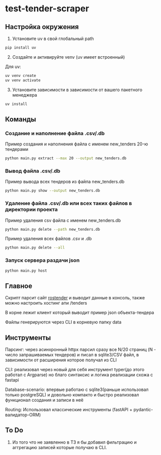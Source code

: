 # test-tender-scraper

## Настройка окружения

1) Установите uv в свой глобальный path

```bash
pip install uv
```

2) Создайте и активируйте venv (uv имеет встроенный)

Для uv:

```bash
uv venv create
uv venv activate
```

3) Установите зависимости в зависимости от вашего пакетного менеджера

```bash
uv install
```

## Команды

### Создание и наполнение файла .csv/.db

Пример создания и наполнения файла с именем new_tenders 20-ю тендерами

```bash
python main.py extract --max 20 --output new_tenders.db
```

### Вывод файла .csv/.db

Пример вывода всех тендеров из файла new_tenders.db

```bash
python main.py show --output new_tenders.db
```

### Удаление файла .csv/.db или всех таких файлов в директории проекта

Пример удаления csv файла с именем new_tenders.db

```bash
python main.py delete --path new_tenders.db
```

Пример удаления всех файлов .csv и .db

```bash
python main.py delete --all 
```

### Запуск сервера раздачи json

```bash
python main.py host 
```

## Главное

Скрипт парсит сайт [rostender](https://rostender.info/extsearch) и выводит данные в консоль, также можно настроить хостинг апи /tenders

В корне лежит клиент который выводит пример json объекта-тендера

Файлы генерируются через CLI в корневую папку data

## Инструменты

Парсинг: через асинхронный httpx парсил сразу все N/20 страниц (N - число запрашиваемых тендеров) и писал в sqlite3/CSV файл, в зависимости от расширения которое получал из CLI 

CLI: реализовал через новый для себя инструмент typer(до этого работал с Argparse) но благо синтаксис и логика реализации схожа с fastapi

Database-scenario: впервые работаю с sqlite3(раньше использовал только postgreSQL) и довольно компакто и быстро реализовал функционал создания и записи в неё

Routing: Использовал классические инструменты (fastAPI + pydantic-валидатор-ORM)

## To Do

1) Из того что не заявленно в ТЗ я бы добавил фильтрацию и аггрегацию записей которые получаю в CLI.
